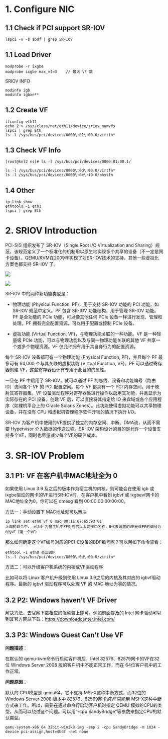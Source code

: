 
# 1. Configure NIC #
## 1.1 Check if PCI support SR-IOV ##

    lspci -v -s $bdf | grep SR-IOV

## 1.1 Load Driver ##

    modprobe -r ixgbe
    modprobe ixgbe max_vf=3    // 最大 VF 数
 
SRIOV INFO

	modinfo igb
	modinfo igbxe**
  

## 1.2 Create VF ##
	
	ifconfig eth11
	echo 2 > /sys/class/net/eth11/device/sriov_numvfs
	lspci | grep Eth
	ls -l /sys/bus/pci/devices/0000\:01\:00.0/virtfn*

## 1.3 Check VF Info

	[root@knl2 ns]# ls -l /sys/bus/pci/devices/0000:01:00.1/

    ls -l /sys/bus/pci/devices/0000\:0d\:00.0/virtfn*
    ls -l /sys/bus/pci/devices/0000\:0e\:10.0/physfn

## 1.4 Other ##

	ip link show
	ethtools -i eth1
	lspci | grep Eth

# 2. SRIOV Introduction
     
PCI-SIG 组织发布了 SR-IOV（Single Root I/O Virtualization and Sharing）规范，该规范定义了一个标准化的机制用以原生地实现多个共享的设备（不一定是网卡设备）。QEMU/KVM在2009年实现了对SR-IOV技术的支持，其他一些虚拟化方案也都支持 SR-IOV 了。

![](/kvm_blog/img/sriov1.jpg)

![](/kvm_blog/img/sriov2.jpg)
 
SR-IOV 中的两种新功能类型是：

- 物理功能 (Physical Function, PF)，用于支持 SR-IOV 功能的 PCI 功能，如 SR-IOV 规范中定义。PF 包含 SR-IOV 功能结构，用于管理 SR-IOV 功能。PF 是全功能的 PCIe 功能，可以像其他任何 PCIe 设备一样进行发现、管理和处理。PF 拥有完全配置资源，可以用于配置或控制 PCIe 设备。

- 虚拟功能 (Virtual Function, VF)，与物理功能关联的一种功能。VF 是一种轻量级 PCIe 功能，可以与物理功能以及与同一物理功能关联的其他 VF 共享一个或多个物理资源。VF 仅允许拥有用于其自身行为的配置资源。

每个 SR-IOV 设备都可有一个物理功能 (Physical Function, PF)，并且每个 PF 最多可有 64,000 个与其关联的虚拟功能 (Virtual Function, VF)。PF 可以通过寄存器创建 VF，这些寄存器设计有专用于此目的的属性。

一旦在 PF 中启用了 SR-IOV，就可以通过 PF 的总线、设备和功能编号（路由 ID）访问各个 VF 的 PCI 配置空间。每个 VF 都具有一个 PCI 内存空间，用于映射其寄存器集。VF 设备驱动程序对寄存器集进行操作以启用其功能，并且显示为实际存在的 PCI 设备。创建 VF 后，可以直接将其指定给 IO 来宾域或各个应用程序（如裸机平台上的 Oracle Solaris Zones）。此功能使得虚拟功能可以共享物理设备，并在没有 CPU 和虚拟机管理程序软件开销的情况下执行 I/O。

SR-IOV 为客户机中使用的VF提供了独立的内存空间、中断、DMA流，从而不需要 Hypervisor 介入数据的传送过程。SR-IOV 架构设计的目的是允许一个设备支持多个VF，同时也尽量减少每个VF的硬件成本。


# 3. SR-IOV Problem #

## 3.1 P1: VF 在客户机中MAC地址全为 0

如果使用 Linux 3.9 及之后的版本作为宿主机的内核，则可能会在使用 igb 或 ixgbe驱动的网卡的VF进行SR-IOV时，在客户机中看到 igbvf 或 ixgbevf网卡的MAC地址全为0。你可以在 dmesg 看到 00:00:00:00:00:00。
    
方法一：手动设置下 MAC地址就可以解决

    ip link set eth0 vf 0 mac 00:1E:67:65:93:01
    上面的命令中， eth0 为宿主机中PF对应的以太网接口名称，0代表设置的VF是该PF的编号为0的VF（第一个VF）

那么如何确定这个VF编号对应的PCI-E设备的BDF编号呢？可以用如下命令查看：
    
	ethtool -i eth0 查出BDF
    ls -l /sys/bus/pci/devices/0000\:0d\:00.0/virtfn*
 
方法二：可以升级客户机系统的内核或VF驱动程序
      
比如可以将 Linux 客户机升级到使用 Linux 3.9之后的内核及其对应的 igbvf驱动程序。最新的 igbvf 驱动程序可以处理 VF 的 MAC 地址为零的情况。


## 3.2 P2: Windows haven't VF Driver ##

解决方法，去官网下载相应的驱动装上即可。例如前面提及的 Intel 网卡驱动可以到其官方网站下载：https://downloadcenter.intel.com/
    
## 3.3 P3: Windows Guest Can't Use VF ##

**问题描述**：     
      
在默认的 qemu-kvm命令行启动客户机后，Intel 82576、82579网卡的VF在32 位 Windows Server 2008 版的客户机中不能正常工作，而在 64位客户机中的工作正常。

**问题原因**：

默认的 CPU模型是 qemu64，它不支持 MSI-X这种中断方式，而32位的 Windows Server 2008 版本中 82576、82599网卡的VF只能用 MSI-X这种中断方式来工作。所以，需要在通过命令行启动客户机时指定 QEMU 模拟的CPU的类型，从而可以绕过这个问题。可以用“-cpu SandyBridge"等参数来指定CPU的默认类型。

    qemu-system-x86_64 32bit-win2k8.img -smp 2 -cpu SandyBridge -m 1024 -device pci-assign,host=$bdf -net none
